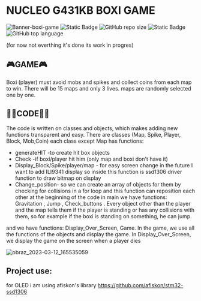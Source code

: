 # NUCLEO G431KB BOXI GAME
![Banner-boxi-game](https://github.com/NYDEREK/GAME_STM32-NUCELO-G431KB/assets/112076828/f6b44766-35ec-425b-b42e-cc429abf3a96)
<img alt="Static Badge" src="https://img.shields.io/badge/Platform-STM32cubeIDE-darkcyan"> <img alt="GitHub repo size" src="https://img.shields.io/github/repo-size/NYDEREK/GAME_STM32-NUCELO-G431KB"> <img alt="Static Badge" src="https://img.shields.io/badge/uC-STM32G431KB-light_blue"> <img alt="GitHub top language" src="https://img.shields.io/github/languages/top/NYDEREK/GAME_STM32-NUCELO-G431KB"> 

(for now not everthing it's done its work in progres)

## 🎮GAME🎮

Boxi (player) must avoid mobs and spikes and collect coins from each map to win. There will be 15 maps and only 3 lives. maps are randomly selected one by one.

## 🐱‍👤CODE🐱‍👤

The code is written on classes and objects, which makes adding new functions transparent and easy. There are classes (Map, Spike, Player, Block, Mob,Coin) each class except Map has functions:
* generateHIT -to create hit box objects
* Check -if boxi/player hit him (only map and boxi don't have it)
* Display_Block/Spike/player/map - for easy screen change in the future I want to add ILI9341 display so inside this function is ssd1306 driver function to draw bitmap on display
* Change_position- so we can create an array of objects for them by checking for collisions in a for loop and this function can reposition each other at the beginning of the code
in main we have functions: Gravitation , Jump , Check_buttons . Every object other than the player and the map tells them if the player is standing or has any collisions with them, so for example if the boxi is standing on something, he can jump.

and we have functions: Display_Over_Screen, Game. In the game, we use all the functions of the objects and display the game. In Display_Over_Screen, we display the game on the screen when a player dies

![obraz_2023-03-12_165535059](https://user-images.githubusercontent.com/112076828/224556436-bd9b311a-e8e2-4f13-9b84-e3af18211fe2.png)


## Project use:
for OLED i am using afiskon's library https://github.com/afiskon/stm32-ssd1306

